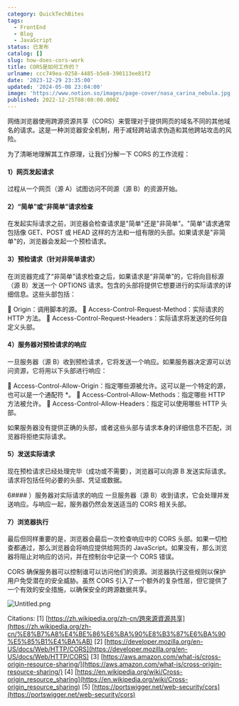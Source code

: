 ```yaml
---
category: QuickTechBites
tags:
  - FrontEnd
  - Blog
  - JavaScript
status: 已发布
catalog: []
slug: how-does-cors-work
title: CORS是如何工作的？
urlname: ccc749ea-0258-4485-b5e8-390113ee81f2
date: '2023-12-29 23:35:00'
updated: '2024-05-08 23:04:00'
image: 'https://www.notion.so/images/page-cover/nasa_carina_nebula.jpg'
published: 2022-12-25T08:00:00.000Z
---
```


网络浏览器使用跨源资源共享（CORS）来管理对于提供网页的域名不同的其他域名的请求。这是一种浏览器安全机制，用于减轻跨站请求伪造和其他跨站攻击的风险。


为了清晰地理解其工作原理，让我们分解一下 CORS 的工作流程：


#### 1）网页发起请求
过程从一个网页（源 A）试图访问不同源（源 B）的资源开始。


#### 2）“简单”或“非简单”请求检查
在发起实际请求之前，浏览器会检查请求是"简单"还是"非简单"。"简单"请求通常包括像 GET、POST 或 HEAD 这样的方法和一组有限的头部。如果请求是"非简单"的，浏览器会发起一个预检请求。


#### 3）预检请求（针对非简单请求）
在浏览器完成了“非简单”请求检查之后，如果请求是“非简单”的，它将向目标源（源 B）发送一个 OPTIONS 请求。包含的头部将提供它想要进行的实际请求的详细信息。这些头部包括：


🔸 Origin：调用脚本的源。
🔸 Access-Control-Request-Method：实际请求的 HTTP 方法。
🔸 Access-Control-Request-Headers：实际请求将发送的任何自定义头部。


#### 4）服务器对预检请求的响应
一旦服务器（源 B）收到预检请求，它将发送一个响应。如果服务器决定源可以访问资源，它将用以下头部进行响应：


🔹 Access-Control-Allow-Origin：指定哪些源被允许。这可以是一个特定的源，也可以是一个通配符 *。
🔹 Access-Control-Allow-Methods：指定哪些 HTTP 方法被允许。
🔹 Access-Control-Allow-Headers：指定可以使用哪些 HTTP 头部。


如果服务器没有提供正确的头部，或者这些头部与请求本身的详细信息不匹配，浏览器将拒绝实际请求。


#### 5）发送实际请求
现在预检请求已经处理完毕（成功或不需要），浏览器可以向源 B 发送实际请求。请求将包括任何必要的头部、凭证或数据。


6#### ）服务器对实际请求的响应
一旦服务器（源 B）收到请求，它会处理并发送响应。与响应一起，服务器仍然会发送适当的 CORS 相关头部。


#### 7）浏览器执行
最后但同样重要的是，浏览器会最后一次检查响应中的 CORS 头部。如果一切检查都通过，那么浏览器会将响应提供给网页的 JavaScript。如果没有，那么浏览器将阻止对响应的访问，并在控制台中记录一个 CORS 错误。


CORS 确保服务器可以控制谁可以访问他们的资源。浏览器执行这些规则以保护用户免受潜在的安全威胁。虽然 CORS 引入了一个额外的复杂性层，但它提供了一个有效的安全措施，以确保安全的跨源数据共享。


![Untitled.png](https://prod-files-secure.s3.us-west-2.amazonaws.com/5d24fe63-e567-4804-86f9-9fdc62e13082/b3deb140-f22b-4520-bcee-759301567801/Untitled.png?X-Amz-Algorithm=AWS4-HMAC-SHA256&X-Amz-Content-Sha256=UNSIGNED-PAYLOAD&X-Amz-Credential=ASIAZI2LB466Q6755BFO%2F20250305%2Fus-west-2%2Fs3%2Faws4_request&X-Amz-Date=20250305T053943Z&X-Amz-Expires=3600&X-Amz-Security-Token=IQoJb3JpZ2luX2VjEMX%2F%2F%2F%2F%2F%2F%2F%2F%2F%2FwEaCXVzLXdlc3QtMiJHMEUCIQD%2BSmuyIb8C3LZEAEdbXrCMegAGDV0mxJCpC6hXCx1bVAIgYoJSvpri1wQsgxrTR8cM2e8FM8Y6x8QoHcKTnr9D9lMqiAQI%2Fv%2F%2F%2F%2F%2F%2F%2F%2F%2F%2FARAAGgw2Mzc0MjMxODM4MDUiDOmXbmad0zKQB2da1yrcAy2girFoBDrUCChuRuM6eBe%2BvdUQvins9IwmUzQTmxac378kFIiN8gqQO0xsQcJ2vdynWztB3g4QMLhzCkpfgCAk4QBe6aGacB7spbHhukEnTcKUXZ59bs9yKvvmUCDvJZqz9iOFxhkWTRsrnviEkqhbr73hddLc5az%2B8HHUWFQ3ArcM1Wheu%2ByLI6iycfAz%2BPIz0D2Ooo%2FlpBgmBtGVw95CXG2kOlSokO1N5KClbDjndiDRPzJB6LsGh1NE51cZBXD2yzmyErrWvkbtiRDmUjuUtWxWOIVPfiil4s3l9kS3nnnNsvTgpSBc8C0d%2FicYhvknsAj%2FDjm5NBVZqPtQj41%2FFo26zUdWraorhvNHtuN9nFW6P%2FDPyr%2BbmmWHAZUCGzQ4eT%2BSpx1KlX7BiMsic6u2oqF%2FAycZpBRUW8xPp3tXyLarv0jQBERY5lDf%2BXMFUavfu%2BgYjighjc3hV%2BKPiaHtYJfkDH1w1UuKM14%2F3kbf1VuZPpAmtnR2Ql9zxODl%2Fk02%2FqPIOgXAEc959cT85fPavWKO%2FCziJHf6sQh8qzNinvfFXVOVmr3eLlM56YnHyFVO9QApi3GZk802RfieZhw2hwKXd1xnXQK8dVOr270eoh6GiLd4ug1b5WNyMPmmn74GOqUBq1o8Rp0hhyu9chh3THX9LJxHBlUQelOlbkkf6gGIprYJXYoZEUFf2%2FVrbtqznF%2BPo%2FDZ1snjfu1Lxi%2Bczm1tehZvpWhX2INt9ZFLTM9pYjggKOXakTMlkbHFyKKcjxsj%2F%2BgW0gsi%2BB8sYklJA%2BNGbreDj%2BVDLhrzl4Y%2Fs5RpYbs%2FXuUOpcXf1kj78t9LaBB38AMLOHdgLGKrVo4khTwjmA%2BpoYyI&X-Amz-Signature=6acad85cfe7263cf6fd448134ea3c934d97dc7caf8d82ddf565ed7a0d27e4a57&X-Amz-SignedHeaders=host&x-id=GetObject)


Citations:
[1] [https://zh.wikipedia.org/zh-cn/跨來源資源共享](https://zh.wikipedia.org/zh-cn/%E8%B7%A8%E4%BE%86%E6%BA%90%E8%B3%87%E6%BA%90%E5%85%B1%E4%BA%AB)
[2] [https://developer.mozilla.org/en-US/docs/Web/HTTP/CORS](https://developer.mozilla.org/en-US/docs/Web/HTTP/CORS)
[3] [https://aws.amazon.com/what-is/cross-origin-resource-sharing/](https://aws.amazon.com/what-is/cross-origin-resource-sharing/)
[4] [https://en.wikipedia.org/wiki/Cross-origin_resource_sharing](https://en.wikipedia.org/wiki/Cross-origin_resource_sharing)
[5] [https://portswigger.net/web-security/cors](https://portswigger.net/web-security/cors)

